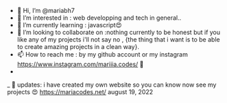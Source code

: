 - 👋 Hi, I’m @mariabh7
- 👀 I’m interested in : web developping and tech in general..
- 🌱 I’m currently learning : javascript😍
- 💞️ I’m looking to collaborate on :nothing currently to be honest but if you like any of my projects i'll not say no , {the thing that i want is to be able to create amazing projects in a clean way}.
- 📫 How to reach me : by my github account or my instagram https://www.instagram.com/mariiia.codes/ 🥳 
- 
_ 🥰 updates: i have created my own website  so you can know now see my projects 😍  https://mariacodes.net/ august 19, 2022

